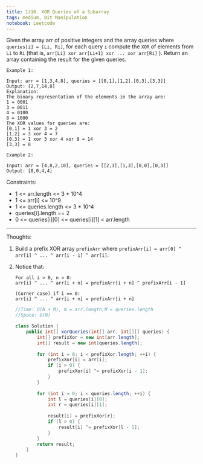 ```yaml
---
title: 1310. XOR Queries of a Subarray
tags: medium, Bit Manipulation
notebook: Leetcode
---
```


Given the array arr of positive integers and the array queries where `queries[i] = [Li, Ri]`, for each query `i` compute the `XOR` of elements from `Li` to `Ri` (that is, `arr[Li] xor arr[Li+1] xor ... xor arr[Ri]` ). Return an array containing the result for the given queries.
 

```
Example 1:

Input: arr = [1,3,4,8], queries = [[0,1],[1,2],[0,3],[3,3]]
Output: [2,7,14,8] 
Explanation: 
The binary representation of the elements in the array are:
1 = 0001 
3 = 0011 
4 = 0100 
8 = 1000 
The XOR values for queries are:
[0,1] = 1 xor 3 = 2 
[1,2] = 3 xor 4 = 7 
[0,3] = 1 xor 3 xor 4 xor 8 = 14 
[3,3] = 8
```

```
Example 2:

Input: arr = [4,8,2,10], queries = [[2,3],[1,3],[0,0],[0,3]]
Output: [8,0,4,4]
```
 

Constraints:

- 1 <= arr.length <= 3 * 10^4
- 1 <= arr[i] <= 10^9
- 1 <= queries.length <= 3 * 10^4
- queries[i].length == 2
- 0 <= queries[i][0] <= queries[i][1] < arr.length

----------
Thoughts:
1. Build a prefix XOR array `prefixArr` where `prefixArr[i] = arr[0] ^ arr[1] ^ ... ^ arr[i - 1] ^ arr[i]`.
2. Notice that:
    ```
    For all i > 0, n > 0:
    arr[i] ^ ... ^ arr[i + n] = prefixArr[i + n] ^ prefixArr[i - 1]

    (Corner case) if i == 0:
    arr[i] ^ ... ^ arr[i + n] = prefixArr[i + n]
    ```

    ```Java
    //Time: O(N + M), N = arr.length,M = queries.length
    //Space: O(N)

    class Solution {
        public int[] xorQueries(int[] arr, int[][] queries) {
            int[] prefixXor = new int[arr.length];
            int[] result = new int[queries.length];
            
            for (int i = 0; i < prefixXor.length; ++i) {
                prefixXor[i] = arr[i];
                if (i > 0) {
                    prefixXor[i] ^= prefixXor[i - 1];
                }
            }
            
            for (int i = 0; i < queries.length; ++i) {
                int l = queries[i][0];
                int r = queries[i][1];
                
                result[i] = prefixXor[r];
                if (l > 0) {
                    result[i] ^= prefixXor[l - 1];
                }
            }
            return result;
        }
    }
    ```
